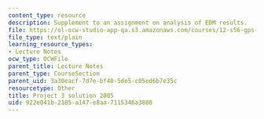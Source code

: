 ```yaml
---
content_type: resource
description: Supplement to an assignment on analysis of EDM results.
file: https://ol-ocw-studio-app-qa.s3.amazonaws.com/courses/12-s56-gps-where-are-you-fall-2008/922e041b2185a147e8aa7115346a3888_Proj_3_08.m
file_type: text/plain
learning_resource_types:
- Lecture Notes
ocw_type: OCWFile
parent_title: Lecture Notes
parent_type: CourseSection
parent_uid: 3a30eacf-7d7e-bf40-5de5-c05ed6b7e35c
resourcetype: Other
title: Project 3 solution 2005
uid: 922e041b-2185-a147-e8aa-7115346a3888
---
```

